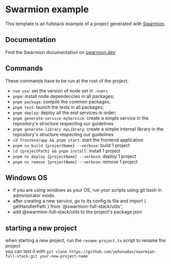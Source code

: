 # Swarmion example

This template is an fullstack example of a project generated with [Swarmion](https://github.com/swarmion/swarmion).

## Documentation

Find the Swarmion documentation on [swarmion.dev](https://www.swarmion.dev)

## Commands

These commands have to be run at the root of the project.

- `nvm use`: set the version of node set in `.nvmrc`
- `pnpm`: install node dependencies in all packages;
- `pnpm package`: compile the common packages;
- `pnpm test`: launch the tests in all packages;
- `pnpm deploy`: deploy all the end services in order;
- `pnpm generate-service myService`: create a simple service in the repository's structure respecting our guidelines
- `pnpm generate-library myLibrary`: create a simple internal library in the repository's structure respecting our guidelines
- `cd frontend/app && pnpm start`: start the frontend application
- `pnpm nx build {projectName} --verbose`: build 1 project
- `cd {projectPath} && pnpm install`: install 1 project
- `pnpm nx deploy {projectName} --verbose`: deploy 1 project
- `pnpm nx remove {projectName} --verbose`: remove 1 project

## Windows OS  
* if you are using windows as your OS, run your scripts using git bash in administrator mode.  
* after creating a new service, go to its config.ts file and import { getHandlerPath } from '@swarmion-full-stack/utils';  
* add @swarmion-full-stack/utils to the project's package.json  

## starting a new project
when starting a new project, run the `rename-project.ts` script to rename the project  
you can test it with `git clone https://github.com/yehonadav/swarmion-full-stack.git your-new-project-name`  
